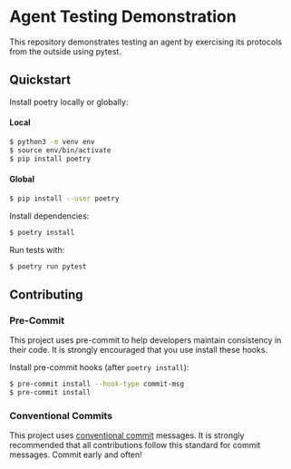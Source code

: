 # Agent Testing Demonstration

This repository demonstrates testing an agent by exercising its protocols from
the outside using pytest.

## Quickstart

Install poetry locally or globally:

#### Local

```sh
$ python3 -m venv env
$ source env/bin/activate
$ pip install poetry
```

#### Global

```sh
$ pip install --user poetry
```

Install dependencies:

```sh
$ poetry install
```

Run tests with:

```sh
$ poetry run pytest
```

## Contributing

### Pre-Commit

This project uses pre-commit to help developers maintain consistency in their
code. It is strongly encouraged that you use install these hooks.


Install pre-commit hooks (after `poetry install`):

```sh
$ pre-commit install --hook-type commit-msg
$ pre-commit install
```

### Conventional Commits

This project uses [conventional
commit](https://www.conventionalcommits.org/en/v1.0.0-beta.2/) messages. It is
strongly recommended that all contributions follow this standard for commit
messages. Commit early and often!
